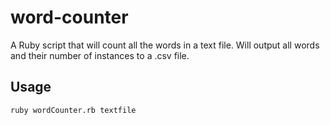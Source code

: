 # word-counter
A Ruby script that will count all the words in a text file. Will output all words and their number of instances to a .csv file.
## Usage
`ruby wordCounter.rb textfile`
